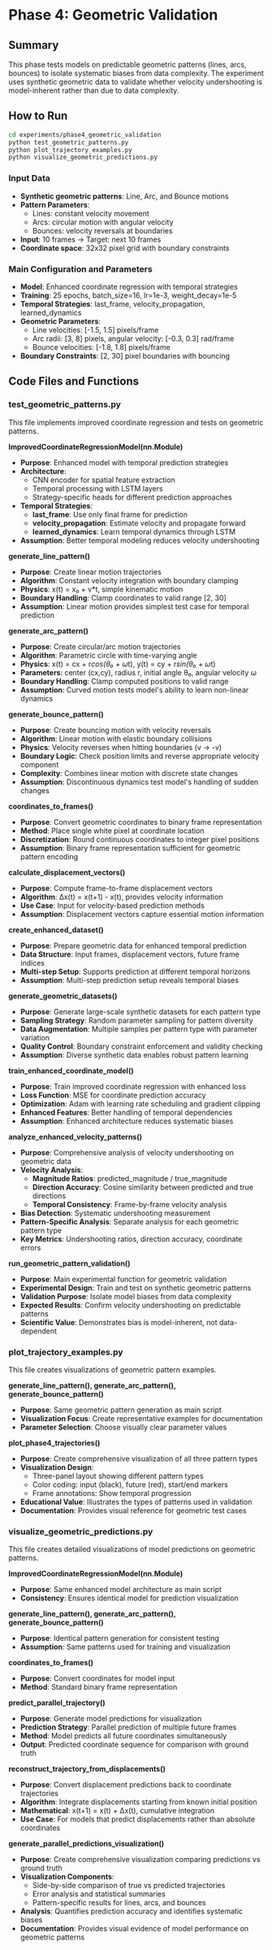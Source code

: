 # Phase 4: Geometric Validation

## Summary
This phase tests models on predictable geometric patterns (lines, arcs, bounces) to isolate systematic biases from data complexity. The experiment uses synthetic geometric data to validate whether velocity undershooting is model-inherent rather than due to data complexity.

## How to Run
```bash
cd experiments/phase4_geometric_validation
python test_geometric_patterns.py
python plot_trajectory_examples.py
python visualize_geometric_predictions.py
```

### Input Data
- **Synthetic geometric patterns**: Line, Arc, and Bounce motions
- **Pattern Parameters**:
  - Lines: constant velocity movement
  - Arcs: circular motion with angular velocity
  - Bounces: velocity reversals at boundaries
- **Input**: 10 frames → Target: next 10 frames
- **Coordinate space**: 32x32 pixel grid with boundary constraints

### Main Configuration and Parameters
- **Model**: Enhanced coordinate regression with temporal strategies
- **Training**: 25 epochs, batch_size=16, lr=1e-3, weight_decay=1e-5
- **Temporal Strategies**: last_frame, velocity_propagation, learned_dynamics
- **Geometric Parameters**:
  - Line velocities: [-1.5, 1.5] pixels/frame
  - Arc radii: [3, 8] pixels, angular velocity: [-0.3, 0.3] rad/frame
  - Bounce velocities: [-1.8, 1.8] pixels/frame
- **Boundary Constraints**: [2, 30] pixel boundaries with bouncing

## Code Files and Functions

### test_geometric_patterns.py
This file implements improved coordinate regression and tests on geometric patterns.

**ImprovedCoordinateRegressionModel(nn.Module)**
- **Purpose**: Enhanced model with temporal prediction strategies
- **Architecture**:
  - CNN encoder for spatial feature extraction
  - Temporal processing with LSTM layers
  - Strategy-specific heads for different prediction approaches
- **Temporal Strategies**:
  - **last_frame**: Use only final frame for prediction
  - **velocity_propagation**: Estimate velocity and propagate forward
  - **learned_dynamics**: Learn temporal dynamics through LSTM
- **Assumption**: Better temporal modeling reduces velocity undershooting

**generate_line_pattern()**
- **Purpose**: Create linear motion trajectories
- **Algorithm**: Constant velocity integration with boundary clamping
- **Physics**: x(t) = x₀ + v*t, simple kinematic motion
- **Boundary Handling**: Clamp coordinates to valid range [2, 30]
- **Assumption**: Linear motion provides simplest test case for temporal prediction

**generate_arc_pattern()**
- **Purpose**: Create circular/arc motion trajectories  
- **Algorithm**: Parametric circle with time-varying angle
- **Physics**: x(t) = cx + r*cos(θ₀ + ω*t), y(t) = cy + r*sin(θ₀ + ω*t)
- **Parameters**: center (cx,cy), radius r, initial angle θ₀, angular velocity ω
- **Boundary Handling**: Clamp computed positions to valid range
- **Assumption**: Curved motion tests model's ability to learn non-linear dynamics

**generate_bounce_pattern()**
- **Purpose**: Create bouncing motion with velocity reversals
- **Algorithm**: Linear motion with elastic boundary collisions
- **Physics**: Velocity reverses when hitting boundaries (v → -v)
- **Boundary Logic**: Check position limits and reverse appropriate velocity component
- **Complexity**: Combines linear motion with discrete state changes
- **Assumption**: Discontinuous dynamics test model's handling of sudden changes

**coordinates_to_frames()**
- **Purpose**: Convert geometric coordinates to binary frame representation
- **Method**: Place single white pixel at coordinate location
- **Discretization**: Round continuous coordinates to integer pixel positions
- **Assumption**: Binary frame representation sufficient for geometric pattern encoding

**calculate_displacement_vectors()**
- **Purpose**: Compute frame-to-frame displacement vectors
- **Algorithm**: Δx(t) = x(t+1) - x(t), provides velocity information
- **Use Case**: Input for velocity-based prediction methods
- **Assumption**: Displacement vectors capture essential motion information

**create_enhanced_dataset()**
- **Purpose**: Prepare geometric data for enhanced temporal prediction
- **Data Structure**: Input frames, displacement vectors, future frame indices
- **Multi-step Setup**: Supports prediction at different temporal horizons
- **Assumption**: Multi-step prediction setup reveals temporal biases

**generate_geometric_datasets()**
- **Purpose**: Generate large-scale synthetic datasets for each pattern type
- **Sampling Strategy**: Random parameter sampling for pattern diversity
- **Data Augmentation**: Multiple samples per pattern type with parameter variation
- **Quality Control**: Boundary constraint enforcement and validity checking
- **Assumption**: Diverse synthetic data enables robust pattern learning

**train_enhanced_coordinate_model()**
- **Purpose**: Train improved coordinate regression with enhanced loss
- **Loss Function**: MSE for coordinate prediction accuracy
- **Optimization**: Adam with learning rate scheduling and gradient clipping
- **Enhanced Features**: Better handling of temporal dependencies
- **Assumption**: Enhanced architecture reduces systematic biases

**analyze_enhanced_velocity_patterns()**
- **Purpose**: Comprehensive analysis of velocity undershooting on geometric data
- **Velocity Analysis**:
  - **Magnitude Ratios**: predicted_magnitude / true_magnitude
  - **Direction Accuracy**: Cosine similarity between predicted and true directions
  - **Temporal Consistency**: Frame-by-frame velocity analysis
- **Bias Detection**: Systematic undershooting measurement
- **Pattern-Specific Analysis**: Separate analysis for each geometric pattern type
- **Key Metrics**: Undershooting ratios, direction accuracy, coordinate errors

**run_geometric_pattern_validation()**
- **Purpose**: Main experimental function for geometric validation
- **Experimental Design**: Train and test on synthetic geometric patterns
- **Validation Purpose**: Isolate model biases from data complexity
- **Expected Results**: Confirm velocity undershooting on predictable patterns
- **Scientific Value**: Demonstrates bias is model-inherent, not data-dependent

### plot_trajectory_examples.py
This file creates visualizations of geometric pattern examples.

**generate_line_pattern(), generate_arc_pattern(), generate_bounce_pattern()**
- **Purpose**: Same geometric pattern generation as main script
- **Visualization Focus**: Create representative examples for documentation
- **Parameter Selection**: Choose visually clear parameter values

**plot_phase4_trajectories()**
- **Purpose**: Create comprehensive visualization of all three pattern types
- **Visualization Design**:
  - Three-panel layout showing different pattern types
  - Color coding: input (black), future (red), start/end markers
  - Frame annotations: Show temporal progression
- **Educational Value**: Illustrates the types of patterns used in validation
- **Documentation**: Provides visual reference for geometric test cases

### visualize_geometric_predictions.py
This file creates detailed visualizations of model predictions on geometric patterns.

**ImprovedCoordinateRegressionModel(nn.Module)**
- **Purpose**: Same enhanced model architecture as main script
- **Consistency**: Ensures identical model for prediction visualization

**generate_line_pattern(), generate_arc_pattern(), generate_bounce_pattern()**
- **Purpose**: Identical pattern generation for consistent testing
- **Assumption**: Same patterns used for training and visualization

**coordinates_to_frames()**
- **Purpose**: Convert coordinates for model input
- **Method**: Standard binary frame representation

**predict_parallel_trajectory()**
- **Purpose**: Generate model predictions for visualization
- **Prediction Strategy**: Parallel prediction of multiple future frames
- **Method**: Model predicts all future coordinates simultaneously
- **Output**: Predicted coordinate sequence for comparison with ground truth

**reconstruct_trajectory_from_displacements()**
- **Purpose**: Convert displacement predictions back to coordinate trajectories
- **Algorithm**: Integrate displacements starting from known initial position
- **Mathematical**: x(t+1) = x(t) + Δx(t), cumulative integration
- **Use Case**: For models that predict displacements rather than absolute coordinates

**generate_parallel_predictions_visualization()**
- **Purpose**: Create comprehensive visualization comparing predictions vs ground truth
- **Visualization Components**:
  - Side-by-side comparison of true vs predicted trajectories
  - Error analysis and statistical summaries
  - Pattern-specific results for lines, arcs, and bounces
- **Analysis**: Quantifies prediction accuracy and identifies systematic biases
- **Documentation**: Provides visual evidence of model performance on geometric patterns 